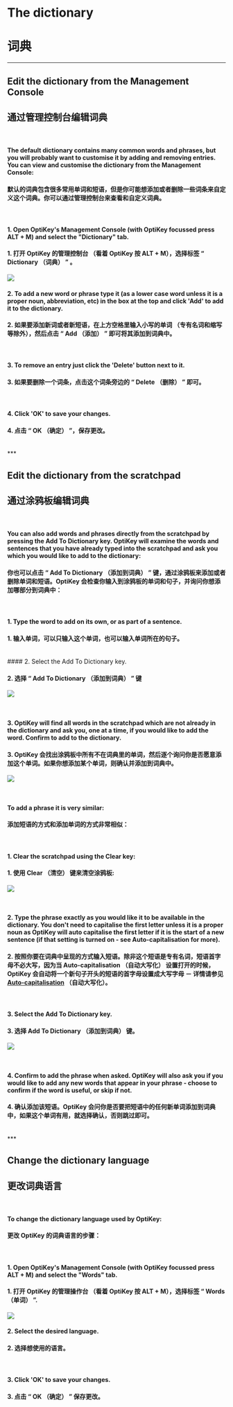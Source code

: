 # The dictionary
# 词典
***
## Edit the dictionary from the Management Console
## 通过管理控制台编辑词典
</br>

#### The default dictionary contains many common words and phrases, but you will probably want to customise it by adding and removing entries. You can view and customise the dictionary from the Management Console:


#### 默认的词典包含很多常用单词和短语，但是你可能想添加或者删除一些词条来自定义这个词典。你可以通过管理控制台来查看和自定义词典。
</br>

#### 1. Open OptiKey's Management Console (with OptiKey focussed press ALT + M) and select the "Dictionary" tab.

#### 1. 打开 OptiKey 的管理控制台 （看着 OptiKey 按 ALT + M），选择标签 “ Dictionary （词典） ” 。

![](https://github.com/JuliusSweetland/OptiKey/raw/gh-pages/images/Management_Console_Dictionary_Numbered.png)
</br>

#### 2. To add a new word or phrase type it (as a lower case word unless it is a proper noun, abbreviation, etc) in the box at the top and click 'Add' to add it to the dictionary.

#### 2. 如果要添加新词或者新短语，在上方空格里输入小写的单词 （专有名词和缩写等除外），然后点击 “ Add （添加） ” 即可将其添加到词典中。 
</br>

#### 3. To remove an entry just click the 'Delete' button next to it.

#### 3. 如果要删除一个词条，点击这个词条旁边的 “ Delete （删除） ” 即可。
</br>

#### 4. Click 'OK' to save your changes.

#### 4. 点击 “ OK （确定） ”，保存更改。
</br>
***

## Edit the dictionary from the scratchpad

## 通过涂鸦板编辑词典
</br>

#### You can also add words and phrases directly from the scratchpad by pressing the Add To Dictionary key. OptiKey will examine the words and sentences that you have already typed into the scratchpad and ask you which you would like to add to the dictionary:

#### 你也可以点击 “ Add To Dictionary （添加到词典） ” 键，通过涂鸦板来添加或者删除单词和短语。OptiKey 会检查你输入到涂鸦板的单词和句子，并询问你想添加哪部分到词典中：
</br>

#### 1. Type the word to add on its own, or as part of a sentence.

#### 1. 输入单词，可以只输入这个单词，也可以输入单词所在的句子。
</br>
#### 2. Select the Add To Dictionary key.

#### 2. 选择 “ Add To Dictionary （添加到词典） ” 键

![](https://github.com/JuliusSweetland/OptiKey/raw/gh-pages/images/Key_AddToDictionary_Up.png)

</br>

#### 3. OptiKey will find all words in the scratchpad which are not already in the dictionary and ask you, one at a time, if you would like to add the word. Confirm to add to the dictionary.

#### 3. OptiKey 会找出涂鸦板中所有不在词典里的单词，然后逐个询问你是否愿意添加这个单词。如果你想添加某个单词，则确认并添加到词典中。
![](https://github.com/JuliusSweetland/OptiKey/raw/gh-pages/images/Keyboard_YesNoQuestion.png)

</br>

#### To add a phrase it is very similar:

#### 添加短语的方式和添加单词的方式非常相似：
</br>

#### 1. Clear the scratchpad using the Clear key:

#### 1. 使用 Clear （清空） 键来清空涂鸦板:

![](https://github.com/JuliusSweetland/OptiKey/raw/gh-pages/images/Key_Clear_Up.png)

</br>

#### 2. Type the phrase exactly as you would like it to be available in the dictionary. You don't need to capitalise the first letter unless it is a proper noun as OptiKey will auto capitalise the first letter if it is the start of a new sentence (if that setting is turned on - see Auto-capitalisation for more).

#### 2. 按照你要在词典中呈现的方式输入短语。除非这个短语是专有名词，短语首字母不必大写，因为当 Auto-capitalisation （自动大写化） 设置打开的时候，OptiKey 会自动将一个新句子开头的短语的首字母设置成大写字母 － 详情请参见 [Auto-capitalisation](https://github.com/JuliusSweetland/OptiKey/wiki#auto-capitalisation-and-auto-spacing) （自动大写化）。

</br>

#### 3. Select the Add To Dictionary key.

#### 3. 选择 Add To Dictionary （添加到词典） 键。
![](https://github.com/JuliusSweetland/OptiKey/raw/gh-pages/images/Key_AddToDictionary_Up.png)

</br>


#### 4. Confirm to add the phrase when asked. OptiKey will also ask you if you would like to add any new words that appear in your phrase - choose to confirm if the word is useful, or skip if not.

#### 4. 确认添加该短语。OptiKey 会问你是否要把短语中的任何新单词添加到词典中，如果这个单词有用，就选择确认，否则跳过即可。

</br>
***


## Change the dictionary language

## 更改词典语言
</br>

#### To change the dictionary language used by OptiKey:

#### 更改 OptiKey 的词典语言的步骤：
</br>

#### 1. Open OptiKey's Management Console (with OptiKey focussed press ALT + M) and select the "Words" tab.

#### 1. 打开 OptiKey 的管理操作台 （看着 OptiKey 按 ALT + M），选择标签 “ Words （单词） ”. 

![](https://github.com/JuliusSweetland/OptiKey/raw/gh-pages/images/Management_Console_Words_Numbered.png)
</br>

#### 2. Select the desired language.

#### 2. 选择想使用的语言。
</br>

#### 3. Click 'OK' to save your changes.

#### 3. 点击 “ OK （确定） ” 保存更改。
</br>
